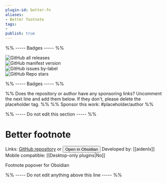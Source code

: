 ```yaml
---
plugin-id: better-fn
aliases:
- Better footnote
tags: 
- 
publish: true
---
```


%% ----- Badges ----- %%

![GitHub all releases](https://img.shields.io/github/downloads/aidenlx/better-fn/total?color=573E7A&logo=github&style=for-the-badge)   
![GitHub manifest version](https://img.shields.io/github/manifest-json/v/aidenlx/better-fn?color=573E7A&logo=github&style=for-the-badge)   
![GitHub issues by-label](https://img.shields.io/github/issues/aidenlx/better-fn/help%20wanted?color=573E7A&logo=github&style=for-the-badge)   
![GitHub Repo stars](https://img.shields.io/github/stars/aidenlx/better-fn?color=573E7A&logo=github&style=for-the-badge)

%% ----- Badges ----- %%

%% Does the repository or author have any sponsoring links? Uncomment the next line and add them below. If they don't, please delete the placeholder tag. %%
%% Sponsor this work: #placeholder/author %%

%% ----- Do not edit this section ----- %%

# Better footnote

Links: [GitHub repository](https://github.com/aidenlx/better-fn) or [<button id=HH>Open in Obsidian</button>](obsidian://goto-plugin?id=better-fn)
Developed by: [[aidenlx]]
Mobile compatible: [[Desktop-only plugins|No]]

Footnote popover for Obsidian

%% ----- Do not edit anything above this line ----- %% 
